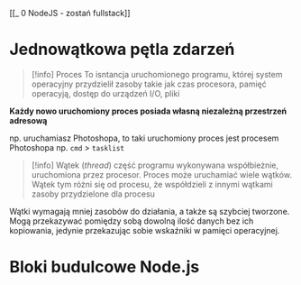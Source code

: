 [[_ 0 NodeJS - zostań fullstack]]


# Jednowątkowa pętla zdarzeń

>[!info] Proces
>To isntancja uruchomionego programu, której system operacyjny przydzielił zasoby takie jak czas procesora, pamięć operacyją, dostęp do urządzeń I/O, pliki

**Każdy nowo uruchomiony proces posiada własną niezależną przestrzeń adresową**

np. uruchamiasz Photoshopa, to taki uruchomiony proces jest procesem Photoshopa
np. `cmd` > `tasklist`


>[!info] Wątek (*thread*)
>część programu wykonywana współbieżnie, uruchomiona przez procesor. Proces może uruchamiać wiele wątków. Wątek tym różni się od procesu, że współdzieli z innymi wątkami zasoby przydzielone dla procesu

Wątki wymagają mniej zasobów do działania, a także są szybciej tworzone. Mogą przekazywać pomiędzy sobą dowolną ilość danych bez ich kopiowania, jedynie przekazując sobie wskaźniki w pamięci operacyjnej.




# Bloki budulcowe Node.js






